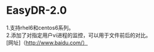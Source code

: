 # EasyDR-2.0

1.支持rhel6和centos6系列。<br>
2.添加了对指定用户vi进程的监控，可以用于文件前后的对比。<br>
[网址]（http://www.baidu.com/）
